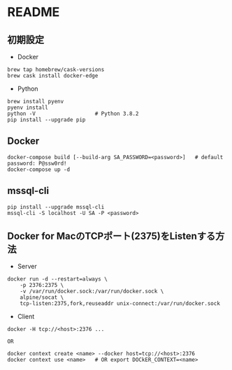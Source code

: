 # README

## 初期設定
- Docker
```
brew tap homebrew/cask-versions
brew cask install docker-edge
```

- Python
```
brew install pyenv
pyenv install
python -V                   # Python 3.8.2
pip install --upgrade pip
```

## Docker
```
docker-compose build [--build-arg SA_PASSWORD=<password>]   # default password: P@ssw0rd!
docker-compose up -d
```

## mssql-cli
```
pip install --upgrade mssql-cli
mssql-cli -S localhost -U SA -P <password>
```

## Docker for MacのTCPポート(2375)をListenする方法
- Server
```
docker run -d --restart=always \
    -p 2376:2375 \
    -v /var/run/docker.sock:/var/run/docker.sock \
    alpine/socat \
    tcp-listen:2375,fork,reuseaddr unix-connect:/var/run/docker.sock
```

- Client
```
docker -H tcp://<host>:2376 ...

OR

docker context create <name> --docker host=tcp://<host>:2376
docker context use <name>   # OR export DOCkER_CONTEXT=<name>
```
